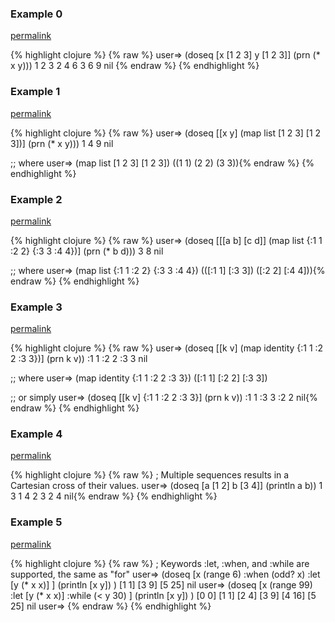 ### Example 0
[permalink](#example-0)

{% highlight clojure %}
{% raw %}
user=> (doseq [x [1 2 3]
               y [1 2 3]]
         (prn (* x y)))
1
2
3
2
4
6
3
6
9
nil
{% endraw %}
{% endhighlight %}


### Example 1
[permalink](#example-1)

{% highlight clojure %}
{% raw %}
user=> (doseq [[x y] (map list [1 2 3] [1 2 3])]
         (prn (* x y)))
1
4
9
nil

;; where
user=> (map list [1 2 3] [1 2 3])
((1 1) (2 2) (3 3)){% endraw %}
{% endhighlight %}


### Example 2
[permalink](#example-2)

{% highlight clojure %}
{% raw %}
user=> (doseq [[[a b] [c d]] (map list {:1 1 :2 2} {:3 3 :4 4})]
         (prn (* b d)))
3
8
nil

;; where
user=> (map list {:1 1 :2 2} {:3 3 :4 4})
(([:1 1] [:3 3]) ([:2 2] [:4 4])){% endraw %}
{% endhighlight %}


### Example 3
[permalink](#example-3)

{% highlight clojure %}
{% raw %}
user=> (doseq [[k v] (map identity {:1 1 :2 2 :3 3})]
         (prn k v))
:1 1
:2 2
:3 3
nil

;; where
user=> (map identity {:1 1 :2 2 :3 3})
([:1 1] [:2 2] [:3 3])

;; or simply
user=> (doseq [[k v] {:1 1 :2 2 :3 3}]
         (prn k v))
:1 1
:3 3
:2 2
nil{% endraw %}
{% endhighlight %}


### Example 4
[permalink](#example-4)

{% highlight clojure %}
{% raw %}
; Multiple sequences results in a Cartesian cross of their values.
user=> (doseq [a [1 2]
               b [3 4]]
         (println a b))
1 3
1 4
2 3
2 4
nil{% endraw %}
{% endhighlight %}


### Example 5
[permalink](#example-5)

{% highlight clojure %}
{% raw %}
; Keywords :let, :when, and :while are supported, the same as "for"
user=> (doseq [x (range 6)
               :when (odd? x)
               :let [y (* x x)] ]
         (println [x y]) )
[1 1]
[3 9]
[5 25]
nil
user=> (doseq [x (range 99)
               :let [y (* x x)]
               :while (< y 30)
              ]
         (println [x y]) )
[0 0]
[1 1]
[2 4]
[3 9]
[4 16]
[5 25]
nil
user=>
{% endraw %}
{% endhighlight %}


